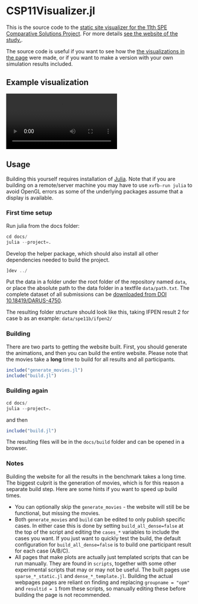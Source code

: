 # CSP11Visualizer.jl

This is the source code to the [static site visualizer for the 11th SPE Comparative Solutions Project](https://moyner.github.io/SPE11-plot-test-deploy/index.html). For more details [see the website of the study.](https://www.spe.org/en/csp/spe11).

The source code is useful if you want to see how the [the visualizations in the page](https://moyner.github.io/SPE11-plot-test-deploy/index.html) were made, or if you want to make a version with your own simulation results included.

## Example visualization

<video src="https://moyner.github.io/SPE11-plot-test-deploy/pages/generated/dense_b/movieb_opm_4.mp4"></video>

## Usage

Building this yourself requires installation of [Julia](https://julialang.org/downloads/). Note that if you are building on a remote/server machine you may have to use `xvfb-run julia` to avoid OpenGL errors as some of the underlying packages assume that a display is available.

### First time setup

Run julia from the docs folder:

```julia
cd docs/
julia --project=.
```

Develop the helper package, which should also install all other dependencies needed to build the project.

```julia
]dev ../
```

Put the data in a folder under the root folder of the repository named `data`, or place the absolute path to the data folder in a textfile `data/path.txt`. The complete dataset of all submissions can be [downloaded from DOI 10.18419/DARUS-4750](https://doi.org/10.18419/DARUS-4750).

The resulting folder structure should look like this, taking IFPEN result 2 for case b as an example: `data/spe11b/ifpen2/`

### Building

There are two parts to getting the website built. First, you should generate the animations, and then you can build the entire website. Please note that the movies take a **long** time to build for all results and all participants.

```julia
include("generate_movies.jl")
include("build.jl")
```

### Building again

```julia
cd docs/
julia --project=.
```

and then

```julia
include("build.jl")
```

The resulting files will be in the `docs/build` folder and can be opened in a browser.

### Notes

Building the website for all the results in the benchmark takes a long time. The biggest culprit is the generation of movies, which is for this reason a separate build step. Here are some hints if you want to speed up build times.

- You can optionally skip the `generate_movies` - the website will still be be functional, but missing the movies.
- Both `generate_movies` and `build` can be edited to only publish specific cases. In either case this is done by setting `build_all_dense=false` at the top of the script and editing the `cases_*` variables to include the cases you want. If you just want to quickly test the build, the default configuration for `build_all_dense=false` is to build one participant result for each case (A/B/C).
- All pages that make plots are actually just templated scripts that can be run manually. They are found in `scripts`, together with some other experimental scripts that may or may not be useful. The built pages use `sparse_*_static.jl` and `dense_*_template.jl`. Building the actual webpages pages are reliant on finding and replacing `groupname = "opm"` and `resultid = 1` from these scripts, so manually editing these before building the page is not recommended.
